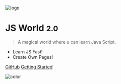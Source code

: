 <!-- _coverpage.md -->

![logo](/assets/favicon/pixilart-drawing.png)

# JS World <small>2.0</small>

> A magical world where u can learn Java Script.

- Learn JS Fast!
- Create Own Pages!

[GitHub](https://github.com/pythoniaweb/jsworld/)
[Getting Started](#home)

<!-- background image 

![](_media/bg.png)
-->
<!-- background color -->

![color](#f0f0f0)
